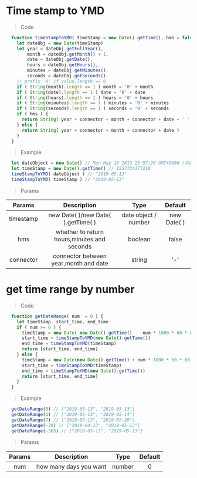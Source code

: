 # Time stamp to YMD 
> Code
``` javascript
  function timeStampToYMD( timeStamp = new Date().getTime(), hms = false, connector = '-' ) {
    let dateObj = new Date(timeStamp)
    let year = dateObj.getFullYear(),
        month = dateObj.getMonth() + 1,
        date = dateObj.getDate(),
        hours = dateObj.getHours(),
        minutes = dateObj.getMinutes(),
        seconds = dateObj.getSeconds()
    // prefix '0' if value.length == 0
    if ( String(month).length == 1 ) month = '0' + month
    if ( String(date).length == 1 ) date = '0' + date
    if ( String(hours).length == 1 ) hours = '0' + hours
    if ( String(minutes).length == 1 ) minutes = '0' + minutes
    if ( String(seconds).length == 1 ) seconds = '0' + seconds
    if ( hms ) {
      return String( year + connector + month + connector + date + ' ' + hours + ':' + minutes + ':' + seconds )
    } else {
      return String( year + connector + month + connector + date )
    }
  }
```

> Example
``` javascript
  let dateObject = new Date() // Mon May 13 2019 15:57:28 GMT+0800 (中国标准时间)
  let timeStamp = new Date().getTime() // 1557734177210
  timeStampToYMD( dateObject ) // "2019-05-13"
  timeStampToYMD( timeStamp ) // "2019-05-13"
```

> Params

| Params | Description | Type | Default |
| :------: | :-----------: | :----: | :-------: |
| timestamp | new Date( )/new Date( ).getTime( ) | date object / number | new Date( ) |
| hms | whether to return hours,minutes and seconds | boolean | false |
| connector | connector between year,month and date | string | '-' |


# get time range by number
> Code
``` javascript
  function getDateRange( num  = 0 ) {
    let timeStamp, start_time, end_time
    if ( num >= 0 ) {
      timeStamp = new Date( new Date().getTime() - -num * 1000 * 60 * 60 * 24 )
      start_time = timeStampToYMD(new Date().getTime())
      end_time = timeStampToYMD(timeStamp)
      return [start_time, end_time]
    } else {
      timeStamp = new Date(new Date().getTime() + num * 1000 * 60 * 60 * 24)
      start_time = timeStampToYMD(timeStamp)
      end_time = timeStampToYMD(new Date().getTime())
      return [start_time, end_time]
    }
  }
```

> Example
``` javascript
  getDateRange(0) // ["2019-05-13", "2019-05-13"]
  getDateRange(1) // ["2019-05-13", "2019-05-14"]
  getDateRange(7) // ["2019-05-13", "2019-05-20"]
  getDateRange(-30) // ["2019-04-13", "2019-05-13"]
  getDateRange(-365) // ["2018-05-13", "2019-05-13"]
```

> Params

| Params | Description | Type | Default |
| :------: | :-----------: | :----: | :-------: |
| num | how many days you want | number | 0 |